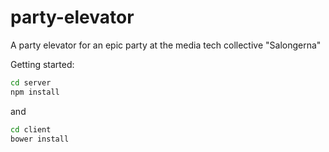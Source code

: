 party-elevator
==============

A party elevator for an epic party at the media tech collective "Salongerna"

Getting started: 

```bash
cd server
npm install
```

and

```bash
cd client
bower install
```
